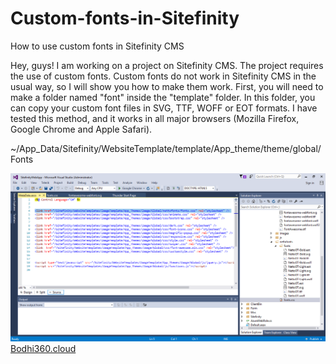 # Custom-fonts-in-Sitefinity
How to use custom fonts in Sitefinity CMS

Hey, guys! I am working on a project on Sitefinity CMS. The project requires the use of custom fonts. Custom fonts do not work in Sitefinity CMS in the usual way, so I will show you how to make them work. First, you will need to make a folder named "font" inside the "template" folder. In this folder, you can copy your custom font files in SVG, TTF, WOFF or EOT formats. I have tested this method, and it works in all major browsers (Mozilla Firefox, Google Chrome and Apple Safari).

~/App_Data/Sitefinity/WebsiteTemplate/template/App_theme/theme/global/Fonts

<img src="https://github.com/Atulkumar283/Custom-fonts-in-Sitefinity/blob/master/screenshot.png">
<a href="https://www.bodhi360.cloud">Bodhi360.cloud</a>
